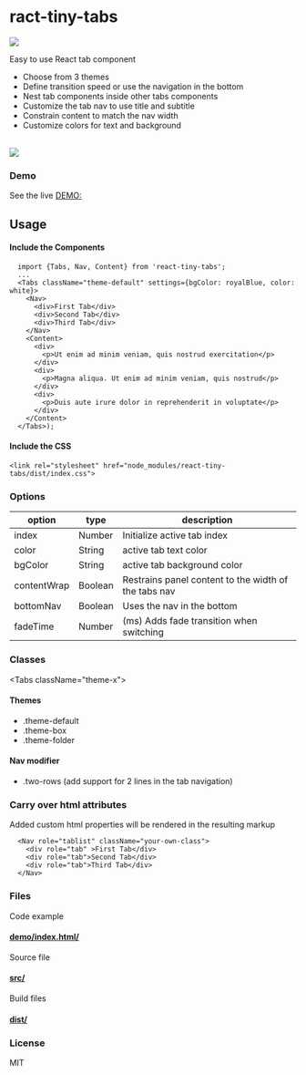 # ract-tiny-tabs

![](http://nashio.github.io/react-tiny-tabs/examples/demo/assets/img/logo.png)

Easy to use React tab component
* Choose from 3 themes
* Define transition speed or use the navigation in the bottom
* Nest tab components inside other tabs components
* Customize the tab nav to use title and subtitle
* Constrain content to match the nav width
* Customize colors for text and background

<br/>![](http://nashio.github.io/react-tiny-tabs/examples/demo/assets/img/demo.jpg)

### Demo
See the live [DEMO:](nashio.github.com/tiny-tabs)

## Usage
<!-- ### Install -->
<!-- ``` -->
<!-- npm install -D react-tiny-tabs -->
<!-- ``` -->
#### Include the Components

```
  import {Tabs, Nav, Content} from 'react-tiny-tabs';
  ...
  <Tabs className="theme-default" settings={bgColor: royalBlue, color: white}>
    <Nav>
      <div>First Tab</div>
      <div>Second Tab</div>
      <div>Third Tab</div>
    </Nav>
    <Content>
      <div>
        <p>Ut enim ad minim veniam, quis nostrud exercitation</p>
      </div>
      <div>
        <p>Magna aliqua. Ut enim ad minim veniam, quis nostrud</p>
      </div>
      <div>
        <p>Duis aute irure dolor in reprehenderit in voluptate</p>
      </div>
    </Content>
  </Tabs>);

```

#### Include the CSS
```
<link rel="stylesheet" href="node_modules/react-tiny-tabs/dist/index.css">
```

### Options

| option  | type |  description |
|---|---|---|
|index| Number | Initialize active tab index |
|color| String | active tab text color |
|bgColor| String | active tab background color |
|contentWrap| Boolean | Restrains panel content to the width of the tabs nav |
|bottomNav| Boolean | Uses the nav in the bottom |
|fadeTime| Number | (ms) Adds fade transition when switching |

### Classes
\<Tabs className="theme-x"\>

#### Themes
* .theme-default
* .theme-box
* .theme-folder
#### Nav modifier
* .two-rows (add support for 2 lines in the tab navigation)

### Carry over html attributes
Added custom html properties will be rendered in the resulting markup
```
  <Nav role="tablist" className="your-own-class">
    <div role="tab" >First Tab</div>
    <div role="tab">Second Tab</div>
    <div role="tab">Third Tab</div>
  </Nav>
```

### Files

Code example
#### [demo/index.html/](https://github.com/nashio/react-tiny-tabs/blob/master/examples/demo/index.html "code examples")

Source file
#### [src/](https://github.com/nashio/react-tiny-tabs/tree/master/src "source file")

Build files
#### [dist/](https://github.com/nashio/react-tiny-tabs/tree/master/dist "build files")



### License

MIT
